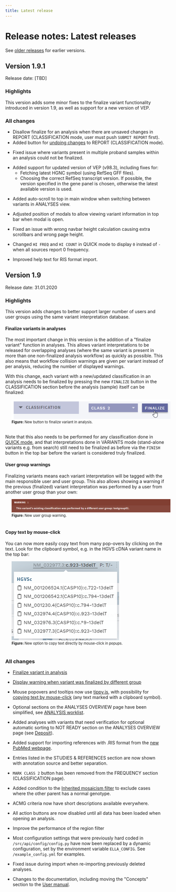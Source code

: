 ```yaml
---
title: Latest release
---
```


# Release notes: Latest releases

See [older releases](/releasenotes/olderreleases.md) for earlier versions.

## Version 1.9.1

Release date: [TBD]

### Highlights

This version adds some minor fixes to the finalize variant functionality introduced in version 1.9, as well as support for a new version of VEP. 

### All changes

<!-- MR !375 -->
- Disallow finalize for an analysis when there are unsaved changes in REPORT (CLASSIFICATION mode, user must push `SUBMIT REPORT` first).
- Added button for [undoing changes](/manual/classification-section.html#update-submit-report-only) to REPORT (CLASSIFICATION mode).
<!-- MR !376 -->
- Fixed issue where variants present in multiple proband samples within an analysis could not be finalized.
<!-- MR !371 -->
- Added support for updated version of VEP (v98.3), including fixes for:
    - Fetching latest HGNC symbol (using RefSeq GFF files).
    - Choosing the correct RefSeq transcript version. If possible, the version specified in the gene panel is chosen, otherwise the latest available version is used.
<!-- MR !369 -->
- Added auto-scroll to top in main window when switching between variants in ANALYSES view.
<!-- MR !378-->
- Adjusted position of modals to allow viewing variant information in top bar when modal is open.
<!-- MR !379 -->
- Fixed an issue with wrong navbar height calculation causing extra scrollbars and wrong page height.
<!-- MR !367 -->
- Changed `HI FREQ` and `HI COUNT` in QUICK mode to display `0` instead of `-` when all sources report 0 frequency.
<!-- MR !364 -->
- Improved help text for RIS format import.


## Version 1.9

Release date: 31.01.2020

### Highlights

This version adds changes to better support larger number of users and user groups using the same variant interpretation database. 

#### Finalize variants in analyses

The most important change in this version is the addition of a "finalize variant" function in analyses. This allows variant interpretations to be released for overlapping analyses (where the same variant is present in more than one non-finalized analysis workflow) as quickly as possible. This also means that workflow collision warnings are given per variant instead of per analysis, reducing the number of displayed warnings.

With this change, each variant with a new/updated classification in an analysis needs to be finalized by pressing the new `FINALIZE` button in the CLASSIFICATION section before the analysis (sample) itself can be finalized:

<div style="text-indent: 4%;">
    <img src="./img/1-9-finalize-variant.png">
    <br>
    <div style="font-size: 80%;">
        <strong>Figure: </strong>New button to finalize variant in analysis.
    </div>
    <br>
</div>

Note that this also needs to be performed for any classification done in [QUICK mode](/manual/quick-classification.md), and that interpretations done in VARIANTS mode (stand-alone variants e.g. from search) still need to be finalized as before via the `FINISH` button in the top bar before the variant is considered truly finalized. 

#### User group warnings

Finalizing variants means each variant interpretation will be tagged with the main responsible user and user group. This also allows showing a warning if the previous (finalized) variant interpretation was performed by a user from another user group than your own: 

<div style="text-indent: 4%;">
    <img src="./img/1-9-user-group-warning.png">
    <br>
    <div style="font-size: 80%;">
        <strong>Figure: </strong>New user group warning.
    </div>
    <br>
</div>

#### Copy text by mouse-click

You can now more easily copy text from many pop-overs by clicking on the text. Look for the clipboard symbol, e.g. in the HGVS cDNA variant name in the top bar: 

<div style="text-indent: 4%;">
    <img src="./img/1-9-popup.png">
    <br>
    <div style="font-size: 80%;">
        <strong>Figure: </strong>New option to copy text directly by mouse-click in popups.
    </div>
    <br>
</div>

### All changes

<!-- MR !341 -->
- [Finalize variant in analysis](#finalize-variants-in-analyses)
<!-- MR !346 -->
- [Display warning when variant was finalized by different group](#user-group-warnings)
<!-- MR !350 -->
- Mouse popovers and tooltips now use [tippy.js](https://atomiks.github.io/tippyjs/), with possibility for [copying text by mouse-click](#copy-text-by-mouse-click) (any text marked with a clipboard symbol).
<!-- MR !358 -->
- Optional sections on the ANALYSES OVERVIEW page have been simplified, see [ANALYSIS worklist](/manual/choosing-sample-variant.html#optional-analyses-view). 
<!-- MR !360 -->
- Added analyses with variants that need verification for optional automatic sorting to NOT READY section on the ANALYSES OVERVIEW page (see [Deposit](/technical/import.html#deposit)).
<!-- MR !356 -->
- Added support for importing references with .RIS format from the [new PubMed webpage](https://pubmed.ncbi.nlm.nih.gov/).
<!-- MR !347 -->
- Entries listed in the STUDIES & REFERENCES section are now shown with annotation source and better separation. 
<!-- MR !341-->
- `MARK CLASS 2` button has been removed from the FREQUENCY section (CLASSIFICATION page).
<!-- MR !359-->
- Added condition to the [Inherited mosaicism filter](/technical/filtering.html#inherited-mosaicism) to exclude cases where the other parent has a normal genotype. 
<!-- MR !355 -->
- ACMG criteria now have short descriptions available everywhere.
<!-- MR !348 -->
- All action buttons are now disabled until all data has been loaded when opening an analysis.
<!-- MR !365 -->
- Improve the performance of the region filter
<!-- MR !349 -->
- Most configuration settings that were previously hard coded in `/src/api/config/config.py` have now been replaced by a dynamic configuration, set by the environment variable `ELLA_CONFIG`. See `/example_config.yml` for examples.
<!-- MR !354 -->
- Fixed issue during import when re-importing previously deleted analyses.
<!-- MR !351 -->
- Changes to the documentation, including moving the "Concepts" section to the [User manual](/manual/concepts.md). 

